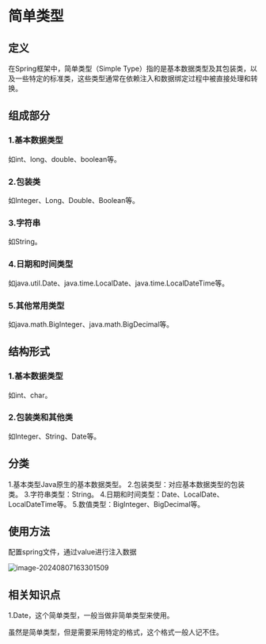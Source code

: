 # 简单类型

## 定义

在Spring框架中，简单类型（Simple Type）指的是基本数据类型及其包装类，以及一些特定的标准类，这些类型通常在依赖注入和数据绑定过程中被直接处理和转换。

## 组成部分

### 1.基本数据类型

如int、long、double、boolean等。

### 2.包装类

如Integer、Long、Double、Boolean等。

### 3.字符串

如String。

### 4.日期和时间类型

如java.util.Date、java.time.LocalDate、java.time.LocalDateTime等。

### 5.其他常用类型

如java.math.BigInteger、java.math.BigDecimal等。

## 结构形式

### 1.基本数据类型

如int、char。

### 2.包装类和其他类

如Integer、String、Date等。

## 分类

1.基本类型Java原生的基本数据类型。
2.包装类型：对应基本数据类型的包装类。
3.字符串类型：String。
4.日期和时间类型：Date、LocalDate、LocalDateTime等。
5.数值类型：BigInteger、BigDecimal等。





## 使用方法

配置spring文件，通过value进行注入数据

![image-20240807163301509](../../TyporaImage/Spring/image-20240807163301509.png)

## 相关知识点

1.Date，这个简单类型，一般当做非简单类型来使用。

虽然是简单类型，但是需要采用特定的格式，这个格式一般人记不住。



